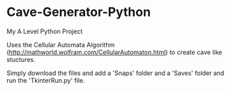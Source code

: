 # Cave-Generator-Python
My A Level Python Project

Uses the Cellular Automata Algorithm (http://mathworld.wolfram.com/CellularAutomaton.html) to create cave like stuctures.

Simply download the files and add a 'Snaps' folder and a 'Saves' folder and run the 'TkinterRun.py' file.
